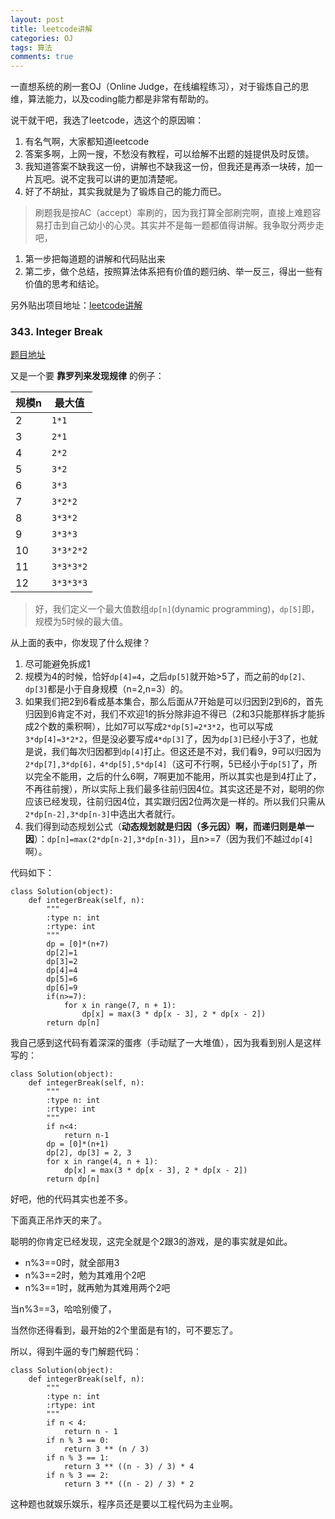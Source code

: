 ```yaml
---
layout: post
title: leetcode讲解
categories: OJ
tags: 算法
comments: true
---
```


一直想系统的刷一套OJ（Online Judge，在线编程练习），对于锻炼自己的思维，算法能力，以及coding能力都是非常有帮助的。

说干就干吧，我选了leetcode，选这个的原因嘛：
1. 有名气啊，大家都知道leetcode
2. 答案多啊，上网一搜，不愁没有教程，可以给解不出题的娃提供及时反馈。
3. 我知道答案不缺我这一份，讲解也不缺我这一份，但我还是再添一块砖，加一片瓦吧。说不定我可以讲的更加清楚呢。
4. 好了不胡扯，其实我就是为了锻炼自己的能力而已。

>刷题我是按AC（accept）率刷的，因为我打算全部刷完啊，直接上难题容易打击到自己幼小的心灵。其实并不是每一题都值得讲解。我争取分两步走吧，
1. 第一步把每道题的讲解和代码贴出来
2. 第二步，做个总结，按照算法体系把有价值的题归纳、举一反三，得出一些有价值的思考和结论。

另外贴出项目地址：[leetcode讲解](https://github.com/liuqinh2s/leetcode)

### 343. Integer Break

[题目地址](https://leetcode.com/problems/integer-break/)

又是一个要 **靠罗列来发现规律** 的例子：

规模n|最大值
----|----
2   | `1*1`
3   | `2*1`
4   | `2*2`
5   | `3*2`
6   | `3*3`
7   | `3*2*2`
8   | `3*3*2`
9   | `3*3*3`
10  | `3*3*2*2`
11  | `3*3*3*2`
12  | `3*3*3*3`

>好，我们定义一个最大值数组`dp[n]`(dynamic programming)，`dp[5]`即，规模为5时候的最大值。

从上面的表中，你发现了什么规律？

1. 尽可能避免拆成1
2. 规模为4的时候，恰好`dp[4]=4`，之后`dp[5]`就开始>5了，而之前的`dp[2]、dp[3]`都是小于自身规模（n=2,n=3）的。
3. 如果我们把2到6看成基本集合，那么后面从7开始是可以归因到2到6的，首先归因到6肯定不对，我们不欢迎1的拆分除非迫不得已（2和3只能那样拆才能拆成2个数的乘积啊），比如7可以写成`2*dp[5]=2*3*2`，也可以写成`3*dp[4]=3*2*2`，但是没必要写成`4*dp[3]`了，因为`dp[3]`已经小于3了，也就是说，我们每次归因都到`dp[4]`打止。但这还是不对，我们看9，9可以归因为`2*dp[7],3*dp[6]，4*dp[5],5*dp[4]`（这可不行啊，5已经小于`dp[5]`了，所以完全不能用，之后的什么6啊，7啊更加不能用，所以其实也是到4打止了，不再往前搜），所以实际上我们最多往前归因4位。其实这还是不对，聪明的你应该已经发现，往前归因4位，其实跟归因2位两次是一样的。所以我们只需从`2*dp[n-2],3*dp[n-3]`中选出大者就行。
4. 我们得到动态规划公式（**动态规划就是归因（多元因）啊，而递归则是单一因**）：`dp[n]=max(2*dp[n-2],3*dp[n-3])`，且n>=7（因为我们不越过`dp[4]`啊）。

代码如下：

```
class Solution(object):
    def integerBreak(self, n):
        """
        :type n: int
        :rtype: int
        """
        dp = [0]*(n+7)
        dp[2]=1
        dp[3]=2
        dp[4]=4
        dp[5]=6
        dp[6]=9
        if(n>=7):
            for x in range(7, n + 1):
                dp[x] = max(3 * dp[x - 3], 2 * dp[x - 2])
        return dp[n]
```

我自己感到这代码有着深深的蛋疼（手动赋了一大堆值），因为我看到别人是这样写的：

```
class Solution(object):
    def integerBreak(self, n):
        """
        :type n: int
        :rtype: int
        """
        if n<4:
            return n-1
        dp = [0]*(n+1)
        dp[2], dp[3] = 2, 3
        for x in range(4, n + 1):
            dp[x] = max(3 * dp[x - 3], 2 * dp[x - 2])
        return dp[n]
```

好吧，他的代码其实也差不多。

下面真正吊炸天的来了。

聪明的你肯定已经发现，这完全就是个2跟3的游戏，是的事实就是如此。

- n%3==0时，就全部用3
- n%3==2时，勉为其难用个2吧
- n%3==1时，就再勉为其难用两个2吧

当n%3==3，哈哈别傻了，

当然你还得看到，最开始的2个里面是有1的，可不要忘了。

所以，得到牛逼的专门解题代码：

```
class Solution(object):
    def integerBreak(self, n):
        """
        :type n: int
        :rtype: int
        """
        if n < 4:
            return n - 1
        if n % 3 == 0:
            return 3 ** (n / 3)
        if n % 3 == 1:
            return 3 ** ((n - 3) / 3) * 4
        if n % 3 == 2:
            return 3 ** ((n - 2) / 3) * 2
```

这种题也就娱乐娱乐，程序员还是要以工程代码为主业啊。
